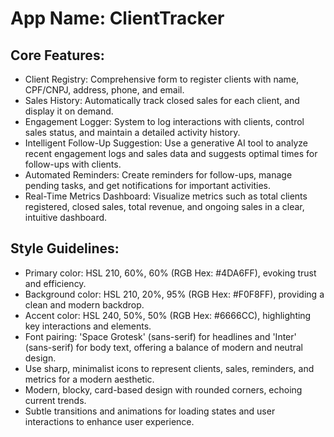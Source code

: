 # **App Name**: ClientTracker

## Core Features:

- Client Registry: Comprehensive form to register clients with name, CPF/CNPJ, address, phone, and email.
- Sales History: Automatically track closed sales for each client, and display it on demand.
- Engagement Logger: System to log interactions with clients, control sales status, and maintain a detailed activity history.
- Intelligent Follow-Up Suggestion: Use a generative AI tool to analyze recent engagement logs and sales data and suggests optimal times for follow-ups with clients.
- Automated Reminders: Create reminders for follow-ups, manage pending tasks, and get notifications for important activities.
- Real-Time Metrics Dashboard: Visualize metrics such as total clients registered, closed sales, total revenue, and ongoing sales in a clear, intuitive dashboard.

## Style Guidelines:

- Primary color: HSL 210, 60%, 60% (RGB Hex: #4DA6FF), evoking trust and efficiency.
- Background color: HSL 210, 20%, 95% (RGB Hex: #F0F8FF), providing a clean and modern backdrop.
- Accent color: HSL 240, 50%, 50% (RGB Hex: #6666CC), highlighting key interactions and elements.
- Font pairing: 'Space Grotesk' (sans-serif) for headlines and 'Inter' (sans-serif) for body text, offering a balance of modern and neutral design.
- Use sharp, minimalist icons to represent clients, sales, reminders, and metrics for a modern aesthetic.
- Modern, blocky, card-based design with rounded corners, echoing current trends.
- Subtle transitions and animations for loading states and user interactions to enhance user experience.